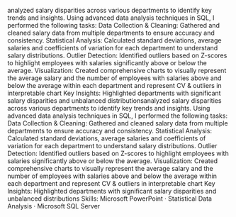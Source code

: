 analyzed salary disparities across various departments to identify key trends and insights. Using advanced data analysis techniques in SQL, I performed the following tasks:
Data Collection & Cleaning: Gathered and cleaned salary data from multiple departments to ensure accuracy and consistency.
Statistical Analysis: Calculated standard deviations, average salaries and coefficients of variation for each department to understand salary distributions.
Outlier Detection: Identified outliers based on Z-scores to highlight employees with salaries significantly above or below the average.
Visualization: Created comprehensive charts to visually represent the average salary and the number of employees with salaries above and below the average within each department and represent CV & outliers in interpretable chart
Key Insights: Highlighted departments with significant salary disparities and unbalanced distributionsanalyzed salary disparities across various departments to identify key trends and insights. Using advanced data analysis techniques in SQL, I performed the following tasks: Data Collection & Cleaning: Gathered and cleaned salary data from multiple departments to ensure accuracy and consistency. Statistical Analysis: Calculated standard deviations, average salaries and coefficients of variation for each department to understand salary distributions. Outlier Detection: Identified outliers based on Z-scores to highlight employees with salaries significantly above or below the average. Visualization: Created comprehensive charts to visually represent the average salary and the number of employees with salaries above and below the average within each department and represent CV & outliers in interpretable chart Key Insights: Highlighted departments with significant salary disparities and unbalanced distributions
Skills: Microsoft PowerPoint · Statistical Data Analysis · Microsoft SQL Server

